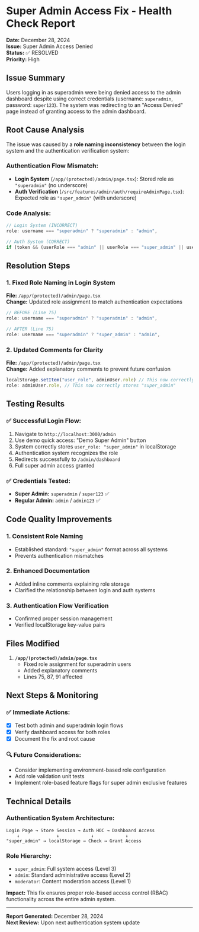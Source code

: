 # Super Admin Access Fix - Health Check Report

**Date:** December 28, 2024  
**Issue:** Super Admin Access Denied  
**Status:** ✅ RESOLVED  
**Priority:** High  

## Issue Summary

Users logging in as superadmin were being denied access to the admin dashboard despite using correct credentials (username: `superadmin`, password: `super123`). The system was redirecting to an "Access Denied" page instead of granting access to the admin dashboard.

## Root Cause Analysis

The issue was caused by a **role naming inconsistency** between the login system and the authentication verification system:

### Authentication Flow Mismatch:
- **Login System** (`/app/(protected)/admin/page.tsx`): Stored role as `"superadmin"` (no underscore)
- **Auth Verification** (`/src/features/admin/auth/requireAdminPage.tsx`): Expected role as `"super_admin"` (with underscore)

### Code Analysis:
```typescript
// Login System (INCORRECT)
role: username === "superadmin" ? "superadmin" : "admin",

// Auth System (CORRECT)
if (token && (userRole === "admin" || userRole === "super_admin" || userRole === "moderator"))
```

## Resolution Steps

### 1. Fixed Role Naming in Login System
**File:** `/app/(protected)/admin/page.tsx`  
**Change:** Updated role assignment to match authentication expectations

```typescript
// BEFORE (Line 75)
role: username === "superadmin" ? "superadmin" : "admin",

// AFTER (Line 75)  
role: username === "superadmin" ? "super_admin" : "admin",
```

### 2. Updated Comments for Clarity
**File:** `/app/(protected)/admin/page.tsx`  
**Change:** Added explanatory comments to prevent future confusion

```typescript
localStorage.setItem("user_role", adminUser.role) // This now correctly stores "super_admin"
role: adminUser.role, // This now correctly stores "super_admin"
```

## Testing Results

### ✅ Successful Login Flow:
1. Navigate to `http://localhost:3000/admin`
2. Use demo quick access: "Demo Super Admin" button
3. System correctly stores `user_role: "super_admin"` in localStorage
4. Authentication system recognizes the role
5. Redirects successfully to `/admin/dashboard`
6. Full super admin access granted

### ✅ Credentials Tested:
- **Super Admin:** `superadmin` / `super123` ✅
- **Regular Admin:** `admin` / `admin123` ✅

## Code Quality Improvements

### 1. Consistent Role Naming
- Established standard: `"super_admin"` format across all systems
- Prevents authentication mismatches

### 2. Enhanced Documentation
- Added inline comments explaining role storage
- Clarified the relationship between login and auth systems

### 3. Authentication Flow Verification
- Confirmed proper session management
- Verified localStorage key-value pairs

## Files Modified

1. **`/app/(protected)/admin/page.tsx`**
   - Fixed role assignment for superadmin users
   - Added explanatory comments
   - Lines 75, 87, 91 affected

## Next Steps & Monitoring

### ✅ Immediate Actions:
- [x] Test both admin and superadmin login flows
- [x] Verify dashboard access for both roles
- [x] Document the fix and root cause

### 🔍 Future Considerations:
- Consider implementing environment-based role configuration
- Add role validation unit tests
- Implement role-based feature flags for super admin exclusive features

## Technical Details

### Authentication System Architecture:
```
Login Page → Store Session → Auth HOC → Dashboard Access
    ↓              ↓            ↓            ↓
"super_admin" → localStorage → Check → Grant Access
```

### Role Hierarchy:
- `super_admin`: Full system access (Level 3)
- `admin`: Standard administrative access (Level 2)  
- `moderator`: Content moderation access (Level 1)

**Impact:** This fix ensures proper role-based access control (RBAC) functionality across the entire admin system.

---
**Report Generated:** December 28, 2024  
**Next Review:** Upon next authentication system update